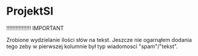 # ProjektSI

!!!!!!!!!!!!!!!! IMPORTANT 


Zrobione wydzielanie ilości słów na tekst. Jeszcze nie ogarnąłem dodania tego zeby w pierwszej kolumnie był typ wiadomosci "spam"/"tekst".
